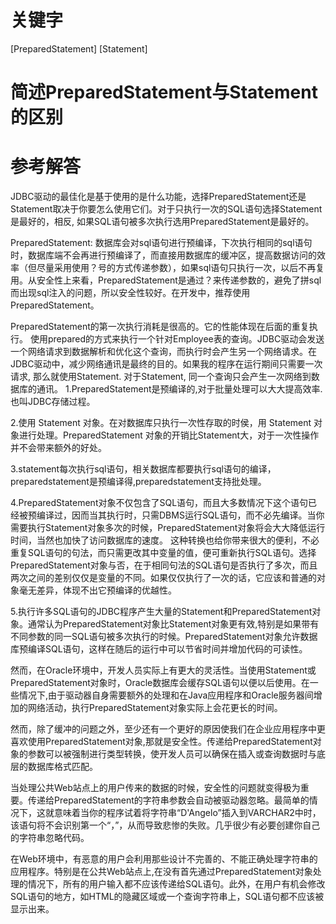 # 关键字

[PreparedStatement] [Statement]

# 简述PreparedStatement与Statement的区别

# 参考解答
JDBC驱动的最佳化是基于使用的是什么功能，选择PreparedStatement还是Statement取决于你要怎么使用它们。对于只执行一次的SQL语句选择Statement是最好的，相反, 如果SQL语句被多次执行选用PreparedStatement是最好的。

PreparedStatement: 数据库会对sql语句进行预编译，下次执行相同的sql语句时，数据库端不会再进行预编译了，而直接用数据库的缓冲区，提高数据访问的效率（但尽量采用使用？号的方式传递参数），如果sql语句只执行一次，以后不再复用。从安全性上来看，PreparedStatement是通过？来传递参数的，避免了拼sql而出现sql注入的问题，所以安全性较好。在开发中，推荐使用 PreparedStatement。

PreparedStatement的第一次执行消耗是很高的。它的性能体现在后面的重复执行。
使用prepared的方式来执行一个针对Employee表的查询。JDBC驱动会发送一个网络请求到数据解析和优化这个查询，而执行时会产生另一个网络请求。在JDBC驱动中，减少网络通讯是最终的目的。如果我的程序在运行期间只需要一次请求, 
那么就使用Statement. 对于Statement, 同一个查询只会产生一次网络到数据库的通讯。
1.PreparedStatement是预编译的,对于批量处理可以大大提高效率. 也叫JDBC存储过程。
 
2.使用 Statement 对象。在对数据库只执行一次性存取的时侯，用 Statement 对象进行处理。PreparedStatement 对象的开销比Statement大，对于一次性操作并不会带来额外的好处。
 
3.statement每次执行sql语句，相关数据库都要执行sql语句的编译，preparedstatement是预编译得,preparedstatement支持批处理。
 
4.PreparedStatement对象不仅包含了SQL语句，而且大多数情况下这个语句已经被预编译过，因而当其执行时，只需DBMS运行SQL语句，而不必先编译。当你需要执行Statement对象多次的时候，PreparedStatement对象将会大大降低运行时间，当然也加快了访问数据库的速度。
 这种转换也给你带来很大的便利，不必重复SQL语句的句法，而只需更改其中变量的值，便可重新执行SQL语句。选择PreparedStatement对象与否，在于相同句法的SQL语句是否执行了多次，而且两次之间的差别仅仅是变量的不同。如果仅仅执行了一次的话，它应该和普通的对象毫无差异，体现不出它预编译的优越性。
 


5.执行许多SQL语句的JDBC程序产生大量的Statement和PreparedStatement对象。通常认为PreparedStatement对象比Statement对象更有效,特别是如果带有不同参数的同一SQL语句被多次执行的时候。PreparedStatement对象允许数据库预编译SQL语句，这样在随后的运行中可以节省时间并增加代码的可读性。
 
然而，在Oracle环境中，开发人员实际上有更大的灵活性。当使用Statement或PreparedStatement对象时，Oracle数据库会缓存SQL语句以便以后使用。在一些情况下,由于驱动器自身需要额外的处理和在Java应用程序和Oracle服务器间增加的网络活动，执行PreparedStatement对象实际上会花更长的时间。
 
然而，除了缓冲的问题之外，至少还有一个更好的原因使我们在企业应用程序中更喜欢使用PreparedStatement对象,那就是安全性。传递给PreparedStatement对象的参数可以被强制进行类型转换，使开发人员可以确保在插入或查询数据时与底层的数据库格式匹配。
 
当处理公共Web站点上的用户传来的数据的时候，安全性的问题就变得极为重要。传递给PreparedStatement的字符串参数会自动被驱动器忽略。最简单的情况下，这就意味着当你的程序试着将字符串“D'Angelo”插入到VARCHAR2中时，该语句将不会识别第一个“，”，从而导致悲惨的失败。几乎很少有必要创建你自己的字符串忽略代码。
 
在Web环境中，有恶意的用户会利用那些设计不完善的、不能正确处理字符串的应用程序。特别是在公共Web站点上,在没有首先通过PreparedStatement对象处理的情况下，所有的用户输入都不应该传递给SQL语句。此外，在用户有机会修改SQL语句的地方，如HTML的隐藏区域或一个查询字符串上，SQL语句都不应该被显示出来。


